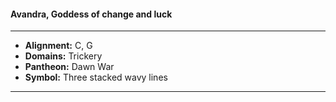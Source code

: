 #### Avandra, Goddess of change and luck
___

- **Alignment:** C, G
- **Domains:** Trickery
- **Pantheon:** Dawn War
- **Symbol:** Three stacked wavy lines
___
